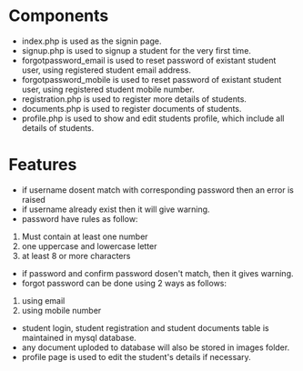 # Components
- index.php is used as the signin page.
- signup.php is used to signup a student for the very first time.
- forgotpassword_email is used to reset password of existant student user, using registered student email address.
- forgotpassword_mobile is used to reset password of existant student user, using registered student mobile number.
- registration.php is used to register more details of students.
- documents.php is used to register documents of students.
- profile.php is used to show and edit students profile, which include all details of students.
# Features 
 - if username dosent match with corresponding password then an error is raised
 - if username already exist then it will give warning.
 - password have rules as follow:
1. Must contain at least one number
2. one uppercase and lowercase letter
3. at least 8 or more characters
 - if password and confirm password dosen't match, then it gives warning.
 -  forgot password can be done using 2 ways as follows:
1. using email
2. using mobile number
 - student login, student registration and student documents table is maintained in mysql database.
 - any document uploded to database will also be stored in images folder.
 - profile page is used to edit the student's details if necessary.
